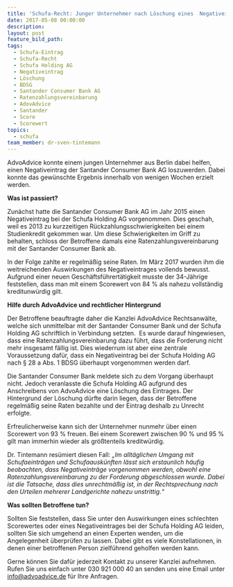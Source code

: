 ```yaml
---
title: 'Schufa-Recht: Junger Unternehmer nach Löschung eines  Negativeintrages der Santander Consumer Bank AG wieder kreditwürdig'
date: 2017-05-08 00:00:00
description:
layout: post
feature_bild_path:
tags:
  - Schufa-Eintrag
  - Schufa-Recht
  - Schufa Holding AG
  - Negativeintrag
  - Löschung
  - BDSG
  - Santander Consumer Bank AG
  - Ratenzahlungsvereinbarung
  - AdovAdvice
  - Santander
  - Score
  - Scorewert
topics:
  - schufa
team_member: dr-sven-tintemann
---
```



AdvoAdvice konnte einem jungen Unternehmer aus Berlin dabei helfen, einen Negativeintrag der Santander Consumer Bank AG loszuwerden. Dabei konnte das gewünschte Ergebnis innerhalb von wenigen Wochen erzielt werden.

**Was ist passiert?**

Zunächst hatte die Santander Consumer Bank AG im Jahr 2015 einen Negativeintrag bei der Schufa Holding AG vorgenommen. Dies geschah, weil es 2013 zu kurzzeitigen Rückzahlungsschwierigkeiten bei einem Studienkredit gekommen war. Um diese Schwierigkeiten im Griff zu behalten, schloss der Betroffene damals eine Ratenzahlungsvereinbarung mit der Santander Consumer Bank ab.

In der Folge zahlte er regelmäßig seine Raten. Im März 2017 wurden ihm die weitreichenden Auswirkungen des Negativeintrages vollends bewusst. Aufgrund einer neuen Geschäftsführertätigkeit musste der 34-Jährige feststellen, dass man mit einem Scorewert von 84 % als nahezu vollständig kreditunwürdig gilt.

**Hilfe durch AdvoAdvice und rechtlicher Hintergrund**

Der Betroffene beauftragte daher die Kanzlei AdvoAdvice Rechtsanwälte, welche sich unmittelbar mit der Santander Consumer Bank und der Schufa Holding AG schriftlich in Verbindung setzten.  Es wurde darauf hingewiesen, dass eine Ratenzahlungsvereinbarung dazu führt, dass die Forderung nicht mehr insgesamt fällig ist. Dies wiederrum ist aber eine zentrale Voraussetzung dafür, dass ein Negativeintrag bei der Schufa Holding AG nach § 28 a Abs. 1 BDSG überhaupt vorgenommen werden darf.

Die Santander Consumer Bank meldete sich zu dem Vorgang überhaupt nicht. Jedoch veranlasste die Schufa Holding AG aufgrund des Anschreibens von AdvoAdvice eine Löschung des Eintrages. Der Hintergrund der Löschung dürfte darin liegen, dass der Betroffene regelmäßig seine Raten bezahlte und der Eintrag deshalb zu Unrecht erfolgte.

Erfreulicherweise kann sich der Unternehmer nunmehr über einen Scorewert von 93 % freuen. Bei einem Scorewert zwischen 90 % und 95 % gilt man immerhin wieder als größtenteils kreditwürdig.

Dr. Tintemann resümiert diesen Fall: *„Im alltäglichen Umgang mit Schufaeinträgen und Schufaauskünften lässt sich erstaunlich häufig beobachten, dass Negativeinträge vorgenommen werden, obwohl eine Ratenzahlungsvereinbarung zu der Forderung abgeschlossen wurde. Dabei ist die Tatsache, dass dies unrechtmäßig ist, in der Rechtsprechung nach den Urteilen mehrerer Landgerichte nahezu unstrittig.“*

**Was sollten Betroffene tun?**

Sollten Sie feststellen, dass Sie unter den Auswirkungen eines schlechten Scorewertes oder eines Negativeintrages bei der Schufa Holding AG leiden, sollten Sie sich umgehend an einen Experten wenden, um die Angelegenheit überprüfen zu lassen. Dabei gibt es viele Konstellationen, in denen einer betroffenen Person zielführend geholfen werden kann.

Gerne können Sie dafür jederzeit Kontakt zu unserer Kanzlei aufnehmen. Rufen Sie uns einfach unter 030 921 000 40 an senden uns eine Email unter info@advoadvice.de für Ihre Anfragen.